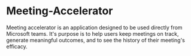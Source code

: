# Meeting-Accelerator
Meeting accelerator is an application designed to be used directly from Microsoft teams. It's purpose is to help users keep meetings on track, generate meaningful outcomes, and to see the history of their meeting's efficacy.